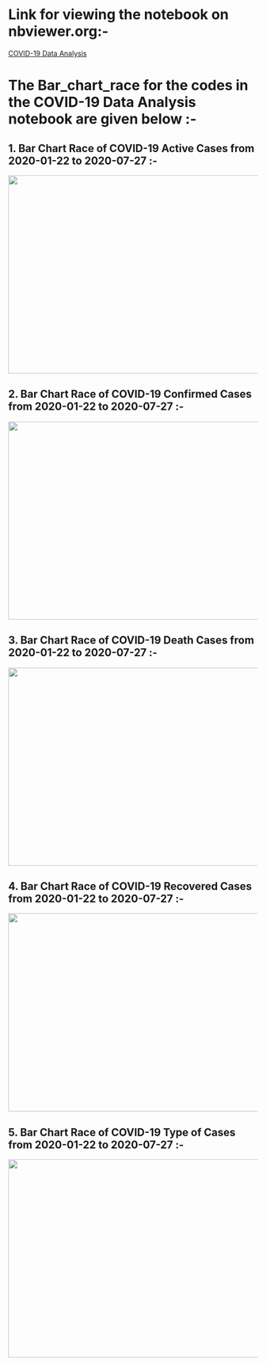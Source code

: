 # Link for viewing the notebook on nbviewer.org:-
[COVID-19 Data Analysis](https://nbviewer.org/github/ADVAIT135/COVID-19-Data-analysis/blob/main/covid-19-data-analysis.ipynb)

<h1> The Bar_chart_race for the codes in the COVID-19 Data Analysis notebook are given below :- </h1>
<h2 align="left">1. Bar Chart Race of COVID-19 Active Cases from 2020-01-22 to 2020-07-27 :-</h2>
<p align="center"> <img src="https://github.com/ADVAIT135/COVID-19-Data-analysis/blob/main/COVID%20active.gif" / height ="400" width = "900"> </p>
<h2 align="left">2. Bar Chart Race of COVID-19 Confirmed Cases from 2020-01-22 to 2020-07-27 :-</h2>
<p align="center"> <img src="https://github.com/ADVAIT135/COVID-19-Data-analysis/blob/main/COVID%20Confirmed.gif" / height ="400" width = "900"> </p>
<h2 align="left">3. Bar Chart Race of COVID-19 Death Cases from 2020-01-22 to 2020-07-27 :-</h2>
<p align="center"> <img src="https://github.com/ADVAIT135/COVID-19-Data-analysis/blob/main/COVID%20deaths.gif" / height ="400" width = "900"> </p>
<h2 align="left">4. Bar Chart Race of COVID-19 Recovered Cases from 2020-01-22 to 2020-07-27 :-</h2>
<p align="center"> <img src="https://github.com/ADVAIT135/COVID-19-Data-analysis/blob/main/COVID%20Recovered.gif" / height ="400" width = "900"> </p>
<h2 align="left">5. Bar Chart Race of COVID-19 Type of Cases from 2020-01-22 to 2020-07-27 :-</h2>
<p align="center"> <img src="https://github.com/ADVAIT135/COVID-19-Data-analysis/blob/main/COVID%20Cases%20Types.gif" / height ="400" width = "900"> </p>
